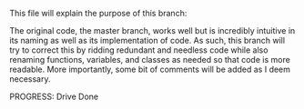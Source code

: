This file will explain the purpose of this branch:

The original code, the master branch, works well but is incredibly intuitive in its naming as well as its implementation of code. As such, this branch will try to correct this by ridding redundant and needless code while also renaming functions, variables, and classes as needed so that code is more readable. More importantly, some bit of comments will be added as I deem necessary.

PROGRESS:
	Drive Done
